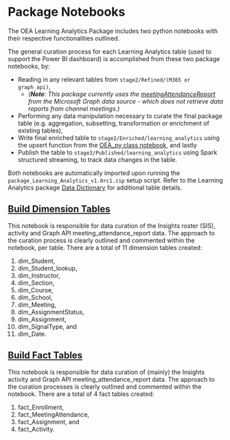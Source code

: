 # Package Notebooks

The OEA Learning Analytics Package includes two python notebooks with their respective functionalities outlined.

The general curation process for each Learning Analytics table (used to support the Power BI dashboard) is accomplished from these two package notebooks, by:
 - Reading in any relevant tables from ```stage2/Refined/(M365 or graph_api)```, 
    * <em>(<strong>Note</strong>: This package currently uses the [meetingAttendanceReport](https://learn.microsoft.com/en-us/graph/api/meetingattendancereport-get?view=graph-rest-1.0&tabs=http) from the Microsoft Graph data source - which does not retrieve data reports from channel meetings.)</em>
 - Performing any data manipulation necessary to curate the final package table (e.g. aggregation, subsetting, transformation or enrichment of existing tables), 
 - Write final enriched table to ```stage2/Enriched/learning_analytics``` using the upsert function from the [OEA_py class notebook](https://github.com/microsoft/OpenEduAnalytics/blob/main/framework/synapse/notebook/OEA_py.ipynb), and lastly
 - Publish the table to ```stage3/Published/learning_analytics``` using Spark structured streaming, to track data changes in the table.
  
Both notebooks are automatically imported upon running the ```package_Learning_Analytics_v1.0rc1.zip``` setup script. Refer to the Learning Analytics package [Data Dictionary](https://github.com/microsoft/OpenEduAnalytics/tree/main/packages/package_catalog/Learning_Analytics/data) for additional table details. 

## [Build Dimension Tables](https://github.com/microsoft/OpenEduAnalytics/blob/main/packages/package_catalog/Learning_Analytics/notebooks/LA_build_dimension_tables.ipynb)
This notebook is responsible for data curation of the Insights roster (SIS), activity and Graph API meeting_attendance_report data. The approach to the curation process is clearly outlined and commented within the notebook, per table. There are a total of 11 dimension tables created: 
1. dim_Student,
2. dim_Student_lookup, 
3. dim_Instructor, 
4. dim_Section, 
5. dim_Course, 
6. dim_School, 
7. dim_Meeting,
8. dim_AssignmentStatus, 
9. dim_Assignment, 
10. dim_SignalType, and
11. dim_Date.

## [Build Fact Tables](https://github.com/microsoft/OpenEduAnalytics/blob/main/packages/package_catalog/Learning_Analytics/notebooks/LA_build_fact_tables.ipynb)
This notebook is responsible for data curation of (mainly) the Insights activity and Graph API meeting_attendance_report data. The approach to the curation processes is clearly outlined and commented within the notebook. There are a total of 4 fact tables created: 
1. fact_Enrollment,
2. fact_MeetingAttendance, 
3. fact_Assignment, and
3. fact_Activity.
